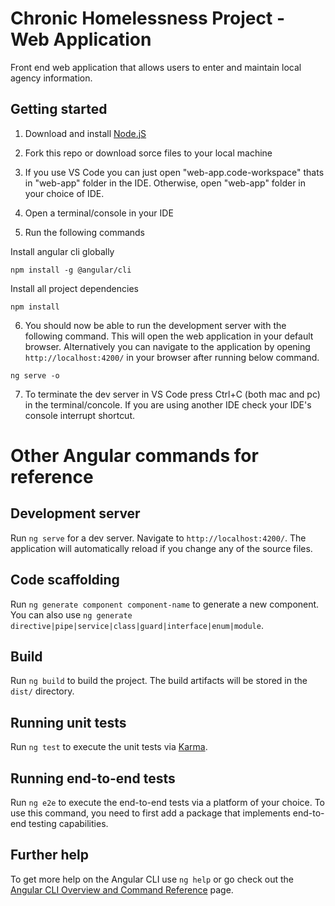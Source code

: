 # Chronic Homelessness Project - Web Application

Front end web application that allows users to enter and maintain local agency information.

## Getting started

1. Download and install [Node.jS](https://nodejs.org/en/)

2. Fork this repo or download sorce files to your local machine

3. If you use VS Code you can just open "web-app.code-workspace" thats in "web-app" folder in the IDE. Otherwise, open "web-app" folder in your choice of IDE. 

4. Open a terminal/console in your IDE

5. Run the following commands 

Install angular cli globally
```
npm install -g @angular/cli
```
Install all project dependencies
```
npm install
```
6. You should now be able to run the development server with the following command. This will open the web application in your default browser. Alternatively you can navigate to the application by opening `http://localhost:4200/` in your browser after running below command.
```
ng serve -o
```
7. To terminate the dev server in VS Code press Ctrl+C (both mac and pc) in the terminal/concole. If you are using another IDE check your IDE's console interrupt shortcut.

# Other Angular commands for reference

## Development server

Run `ng serve` for a dev server. Navigate to `http://localhost:4200/`. The application will automatically reload if you change any of the source files.

## Code scaffolding

Run `ng generate component component-name` to generate a new component. You can also use `ng generate directive|pipe|service|class|guard|interface|enum|module`.

## Build

Run `ng build` to build the project. The build artifacts will be stored in the `dist/` directory.

## Running unit tests

Run `ng test` to execute the unit tests via [Karma](https://karma-runner.github.io).

## Running end-to-end tests

Run `ng e2e` to execute the end-to-end tests via a platform of your choice. To use this command, you need to first add a package that implements end-to-end testing capabilities.

## Further help

To get more help on the Angular CLI use `ng help` or go check out the [Angular CLI Overview and Command Reference](https://angular.io/cli) page.
